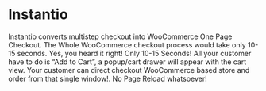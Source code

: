 # Instantio
Instantio converts multistep checkout into WooCommerce One Page Checkout. The Whole WooCommerce checkout process would take only 10-15 seconds. Yes, you heard it right! Only 10-15 Seconds! All your customer have to do is “Add to Cart”, a popup/cart drawer will appear with the cart view. Your customer can direct checkout WooCommerce based store and order from that single window!. No Page Reload whatsoever!
